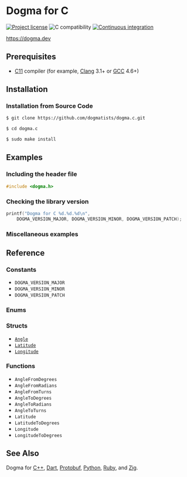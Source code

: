 # Dogma for C

[![Project license](https://img.shields.io/badge/license-Public%20Domain-blue.svg)](https://unlicense.org)
![C compatibility](https://img.shields.io/badge/c-C11%20%7C%20C18%20%7C%20C2x-blue)
[![Continuous integration](https://github.com/dogmatists/dogma.c/workflows/CI/badge.svg)](https://github.com/dogmatists/dogma.c/actions?query=workflow:CI)

<https://dogma.dev>

## Prerequisites

- [C11][] compiler (for example, [Clang][] 3.1+ or [GCC][] 4.6+)

[C11]:   https://en.wikipedia.org/wiki/C11_(C_standard_revision)
[Clang]: https://clang.llvm.org
[GCC]:   https://gcc.gnu.org

## Installation

### Installation from Source Code

```bash
$ git clone https://github.com/dogmatists/dogma.c.git

$ cd dogma.c

$ sudo make install
```

## Examples

### Including the header file

```c
#include <dogma.h>
```

### Checking the library version

```c
printf("Dogma for C %d.%d.%d\n",
    DOGMA_VERSION_MAJOR, DOGMA_VERSION_MINOR, DOGMA_VERSION_PATCH);
```

### Miscellaneous examples

## Reference

### Constants

- `DOGMA_VERSION_MAJOR`
- `DOGMA_VERSION_MINOR`
- `DOGMA_VERSION_PATCH`

### Enums

### Structs

- [`Angle`](https://dogma.dev/Angle)
- [`Latitude`](https://dogma.dev/Latitude)
- [`Longitude`](https://dogma.dev/Longitude)

### Functions

- `AngleFromDegrees`
- `AngleFromRadians`
- `AngleFromTurns`
- `AngleToDegrees`
- `AngleToRadians`
- `AngleToTurns`
- `Latitude`
- `LatitudeToDegrees`
- `Longitude`
- `LongitudeToDegrees`

## See Also

Dogma for [C++][], [Dart][], [Protobuf][], [Python][], [Ruby][], and [Zig][].

[C]:        https://github.com/dogmatists/dogma.c
[C++]:      https://github.com/dogmatists/dogma.cpp
[Dart]:     https://github.com/dogmatists/dogma.dart
[Protobuf]: https://github.com/dogmatists/dogma.pb
[Python]:   https://github.com/dogmatists/dogma.py
[Ruby]:     https://github.com/dogmatists/dogma.rb
[Zig]:      https://github.com/dogmatists/dogma.zig
